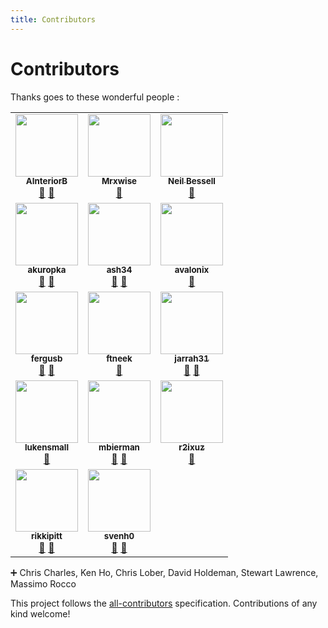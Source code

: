 ```yaml
---
title: Contributors
---
```

# Contributors
Thanks goes to these wonderful people :

<!-- ALL-CONTRIBUTORS-LIST:START - Do not remove or modify this section -->
<!-- prettier-ignore-start -->
<!-- markdownlint-disable -->
<table>
  <tr>
    <td align="center"><a href="https://github.com/AInteriorB"><img src="https://avatars.githubusercontent.com/u/49516700?v=4?s=100" width="100px;" alt=""/><br /><sub><b>AInteriorB</b></sub></a><br /><a href="#ideas-AInteriorB" title="Ideas, Planning, & Feedback">🤔</a> <a href="https://github.com/isontheline/pro.webssh.net/issues?q=author%3AAInteriorB" title="Bug reports">🐛</a></td>
    <td align="center"><a href="https://github.com/Mrxwise"><img src="https://avatars3.githubusercontent.com/u/29838202?v=4?s=100" width="100px;" alt=""/><br /><sub><b>Mrxwise</b></sub></a><br /><a href="https://github.com/isontheline/pro.webssh.net/issues?q=author%3AMrxwise" title="Bug reports">🐛</a></td>
    <td align="center"><a href="https://github.com/BertrumUK"><img src="https://avatars.githubusercontent.com/u/22644029?v=4?s=100" width="100px;" alt=""/><br /><sub><b>Neil Bessell</b></sub></a><br /><a href="https://github.com/isontheline/pro.webssh.net/issues?q=author%3ABertrumUK" title="Bug reports">🐛</a></td>
  </tr>
  <tr>
    <td align="center"><a href="https://github.com/akuropka"><img src="https://avatars.githubusercontent.com/u/22570574?v=4?s=100" width="100px;" alt=""/><br /><sub><b>akuropka</b></sub></a><br /><a href="#ideas-akuropka" title="Ideas, Planning, & Feedback">🤔</a> <a href="https://github.com/isontheline/pro.webssh.net/issues?q=author%3Aakuropka" title="Bug reports">🐛</a></td>
    <td align="center"><a href="https://github.com/ash34"><img src="https://avatars3.githubusercontent.com/u/56022918?v=4?s=100" width="100px;" alt=""/><br /><sub><b>ash34</b></sub></a><br /><a href="#ideas-ash34" title="Ideas, Planning, & Feedback">🤔</a> <a href="https://github.com/isontheline/pro.webssh.net/issues?q=author%3Aash34" title="Bug reports">🐛</a></td>
    <td align="center"><a href="https://github.com/avalonix"><img src="https://avatars3.githubusercontent.com/u/29081475?v=4?s=100" width="100px;" alt=""/><br /><sub><b>avalonix</b></sub></a><br /><a href="https://github.com/isontheline/pro.webssh.net/issues?q=author%3Aavalonix" title="Bug reports">🐛</a></td>
  </tr>
  <tr>
    <td align="center"><a href="https://github.com/fergusb"><img src="https://avatars0.githubusercontent.com/u/2685532?v=4?s=100" width="100px;" alt=""/><br /><sub><b>fergusb</b></sub></a><br /><a href="#ideas-fergusb" title="Ideas, Planning, & Feedback">🤔</a> <a href="https://github.com/isontheline/pro.webssh.net/issues?q=author%3Afergusb" title="Bug reports">🐛</a></td>
    <td align="center"><a href="https://github.com/ftneek"><img src="https://avatars3.githubusercontent.com/u/34530420?v=4?s=100" width="100px;" alt=""/><br /><sub><b>ftneek</b></sub></a><br /><a href="https://github.com/isontheline/pro.webssh.net/issues?q=author%3Aftneek" title="Bug reports">🐛</a></td>
    <td align="center"><a href="https://github.com/jarrah31"><img src="https://avatars2.githubusercontent.com/u/3072303?v=4?s=100" width="100px;" alt=""/><br /><sub><b>jarrah31</b></sub></a><br /><a href="#ideas-jarrah31" title="Ideas, Planning, & Feedback">🤔</a> <a href="https://github.com/isontheline/pro.webssh.net/issues?q=author%3Ajarrah31" title="Bug reports">🐛</a></td>
  </tr>
  <tr>
    <td align="center"><a href="https://github.com/lukensmall"><img src="https://avatars3.githubusercontent.com/u/33109148?v=4?s=100" width="100px;" alt=""/><br /><sub><b>lukensmall</b></sub></a><br /><a href="https://github.com/isontheline/pro.webssh.net/issues?q=author%3Alukensmall" title="Bug reports">🐛</a></td>
    <td align="center"><a href="https://github.com/mbierman"><img src="https://avatars.githubusercontent.com/u/1205471?v=4?s=100" width="100px;" alt=""/><br /><sub><b>mbierman</b></sub></a><br /><a href="#ideas-mbierman" title="Ideas, Planning, & Feedback">🤔</a> <a href="https://github.com/isontheline/pro.webssh.net/issues?q=author%3Ambierman" title="Bug reports">🐛</a></td>
    <td align="center"><a href="https://github.com/r2ixuz"><img src="https://avatars0.githubusercontent.com/u/15087554?v=4?s=100" width="100px;" alt=""/><br /><sub><b>r2ixuz</b></sub></a><br /><a href="https://github.com/isontheline/pro.webssh.net/issues?q=author%3Ar2ixuz" title="Bug reports">🐛</a></td>
  </tr>
  <tr>
    <td align="center"><a href="https://github.com/rikkipitt"><img src="https://avatars3.githubusercontent.com/u/1147871?v=4?s=100" width="100px;" alt=""/><br /><sub><b>rikkipitt</b></sub></a><br /><a href="#ideas-rikkipitt" title="Ideas, Planning, & Feedback">🤔</a> <a href="https://github.com/isontheline/pro.webssh.net/issues?q=author%3Arikkipitt" title="Bug reports">🐛</a></td>
    <td align="center"><a href="https://github.com/svenh0"><img src="https://avatars2.githubusercontent.com/u/17353392?v=4?s=100" width="100px;" alt=""/><br /><sub><b>svenh0</b></sub></a><br /><a href="#ideas-svenh0" title="Ideas, Planning, & Feedback">🤔</a> <a href="https://github.com/isontheline/pro.webssh.net/issues?q=author%3Asvenh0" title="Bug reports">🐛</a></td>
  </tr>
</table>

<!-- markdownlint-restore -->
<!-- prettier-ignore-end -->

<!-- ALL-CONTRIBUTORS-LIST:END -->

:heavy_plus_sign: Chris Charles, Ken Ho, Chris Lober, David Holdeman, Stewart Lawrence, Massimo Rocco

This project follows the [all-contributors](https://github.com/all-contributors/all-contributors) specification. Contributions of any kind welcome!
